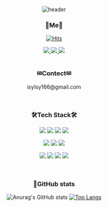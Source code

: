 <div align="center">

![header](https://capsule-render.vercel.app/api?type=waving&color=gradient&height=260&section=header&text=Welcome👋&fontSize=90)

### 🍒Me🍒
[![Hits](https://hits.seeyoufarm.com/api/count/incr/badge.svg?url=https%3A%2F%2Fgithub.com%2Fisylsy166%2Fhit-counter&count_bg=%23FFB6B6&title_bg=%239C9C9C&icon=baidu.svg&icon_color=%23FFFFFF&title=Hi&edge_flat=false)](https://hits.seeyoufarm.com)
 <div>
   <a href="https://sy-blog.tistory.com/" target="_blank">
   <img src="https://img.shields.io/badge/Blog-466BB0?style=for-the-badge&logo=Blogger&logoColor=white"/>

   <a href="https://www.instagram.com/_soyeon2__/" target="_blank">
    <img src="https://img.shields.io/badge/instagram-EF2D5E?style=for-the-badge&logo=Instagram&logoColor=white"/>
   </a>
  
   <a href="https://github.com/isylsy166" target="_blank">
    <img src="https://img.shields.io/badge/github-181717?style=for-the-badge&logo=Github&logoColor=white"/>
   </a>
</div>

<br/>

### ✉Contect✉
<p>isylsy166@gmail.com</p>

<br/>

### 🛠Tech Stack🛠
<div>
<p>
  <img src="https://img.shields.io/badge/HTML-E34F26?style=for-the-badge&logo=Html5&logoColor=white"/>
  <img src="https://img.shields.io/badge/CSS-3DAD4B?style=for-the-badge&logo=Css3&logoColor=white"/>
  <img src="https://img.shields.io/badge/JavaScript-F7DF1E?style=for-the-badge&logo=javascript&logoColor=black"/>
 <img src="https://img.shields.io/badge/typescript-3178C6?style=for-the-badge&logo=typescript&logoColor=white"/>
</p>

<p>    
   <img src="https://img.shields.io/badge/react-61DAFB?style=for-the-badge&logo=react&logoColor=blue"/>
   <img src="https://img.shields.io/badge/next.js-8D5A9E?style=for-the-badge&logo=nextdotjs&logoColor=white"/>
   <img src="https://img.shields.io/badge/graphql-E10098?style=for-the-badge&logo=graphql&logoColor=white"/>
</p>

<p>
  <img src="https://img.shields.io/badge/JAVA-007396?style=for-the-badge&logo=java&logoColor=white">
  <img src="https://img.shields.io/badge/Spring-6DB33F?style=for-the-badge&logo=Spring&logoColor=white">
  <img src="https://img.shields.io/badge/mysql-4479A1?style=for-the-badge&logo=mysql&logoColor=white">
  <img src="https://img.shields.io/badge/mariaDB-003545?style=for-the-badge&logo=mariaDB&logoColor=white">
</p>
 
</div>

<br/>

### 🌱GitHub stats
 ![Anurag's GitHub stats](https://github-readme-stats.vercel.app/api?username=isylsy166&show_icons=true&theme=dracula)
 [![Top Langs](https://github-readme-stats.vercel.app/api/top-langs/?username=isylsy166&layout=compact&theme=dracula&langs_count=4)](https://github.com/anuraghazra/github-readme-stats)

   
</div>




